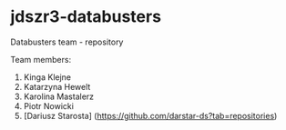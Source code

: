 # jdszr3-databusters
Databusters team - repository

Team members:
1. Kinga Klejne
2. Katarzyna Hewelt
3. Karolina Mastalerz
4. Piotr Nowicki
5. [Dariusz Starosta] (https://github.com/darstar-ds?tab=repositories)
